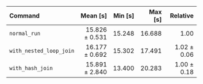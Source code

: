 | Command | Mean [s] | Min [s] | Max [s] | Relative |
|:---|---:|---:|---:|---:|
| `normal_run` | 15.826 ± 0.531 | 15.248 | 16.688 | 1.00 |
| `with_nested_loop_join` | 16.177 ± 0.692 | 15.302 | 17.491 | 1.02 ± 0.06 |
| `with_hash_join` | 15.891 ± 2.840 | 13.400 | 20.283 | 1.00 ± 0.18 |
